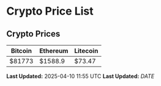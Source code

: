 # Crypto Price List

## Crypto Prices
| Bitcoin | Ethereum | Litecoin |
| ------- | -------- | -------- |
| $81773 | $1588.9 | $73.47 |
**Last Updated:** 2025-04-10 11:55 UTC
**Last Updated:** $DATE$
